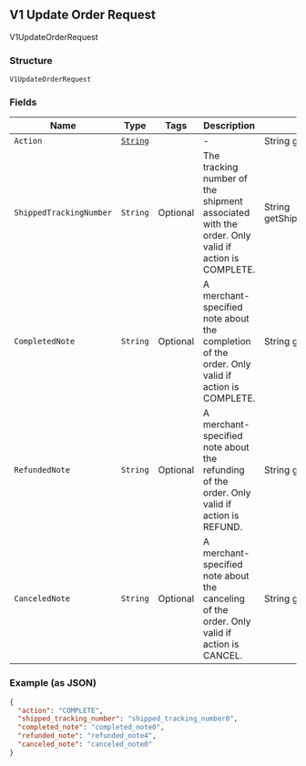 ## V1 Update Order Request

V1UpdateOrderRequest

### Structure

`V1UpdateOrderRequest`

### Fields

| Name | Type | Tags | Description | Getter |
|  --- | --- | --- | --- | --- |
| `Action` | [`String`](/doc/models/v1-update-order-request-action.md) |  | - | String getAction() |
| `ShippedTrackingNumber` | `String` | Optional | The tracking number of the shipment associated with the order. Only valid if action is COMPLETE. | String getShippedTrackingNumber() |
| `CompletedNote` | `String` | Optional | A merchant-specified note about the completion of the order. Only valid if action is COMPLETE. | String getCompletedNote() |
| `RefundedNote` | `String` | Optional | A merchant-specified note about the refunding of the order. Only valid if action is REFUND. | String getRefundedNote() |
| `CanceledNote` | `String` | Optional | A merchant-specified note about the canceling of the order. Only valid if action is CANCEL. | String getCanceledNote() |

### Example (as JSON)

```json
{
  "action": "COMPLETE",
  "shipped_tracking_number": "shipped_tracking_number0",
  "completed_note": "completed_note0",
  "refunded_note": "refunded_note4",
  "canceled_note": "canceled_note0"
}
```

